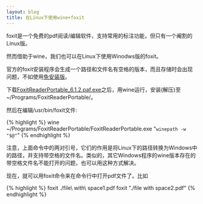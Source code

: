 ```yaml
---
layout: blog
title: 在Linux下使用wine+foxit
---
```


foxit是一个免费的pdf阅读/编辑软件，支持常用的标注功能，但只有一个阉割的Linux版。

然而借助于wine，我们也可以在Linux下使用Winodws版的foxit。

官方的foxit安装程序会生成一个路径和文件名有空格的版本，而且存储时会出现问题，不如使用[免安装版](http://portableapps.com/apps/office/foxit_reader_portable)。

下载[FoxitReaderPortable_6.1.2.paf.exe](http://portableapps.com/redirect/?a=FoxitReaderPortable&t=http%3A%2F%2Fdownload2.portableapps.com%2Fportableapps%2Ffoxitreaderportable%2FFoxitReaderPortable_6.1.2.paf.exe)之后，用wine运行，安装(解压)至~/Programs/FoxitReaderPortable/。

然后在编辑/usr/bin/foxit文件:

{% highlight %}
	wine ~/Programs/FoxitReaderPortable/FoxitReaderPortable.exe "`winepath -w "$@"`"
{% endhighlight %}

注意，上面命令中的两对引号，它们的作用是将Linux下的路径转换为Windows中的路径，并支持带空格的文件名。类似的，其它Windows程序的wine版本存在的带空格文件名不能打开的问题，也可以用这种方式解决。

现在，就可以用foxit命令来在命令行中打开pdf文件了。比如

{% highlight %}
	foxit ./file\ with\ space1.pdf
	foxit "./file with space2.pdf"
{% endhighlight %}

